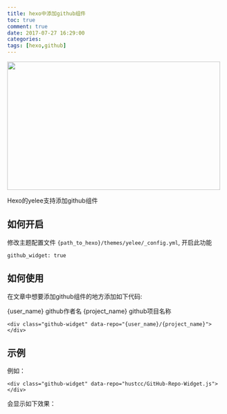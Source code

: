 ```yaml
---
title: hexo中添加github组件
toc: true
comment: true
date: 2017-07-27 16:29:00
categories:
tags: [hexo,github]
---
```



<img src="/images/20170727150114537274249.png" width="492" height="297"/>

Hexo的yelee支持添加github组件

<!--more-->

## 如何开启

修改主题配置文件 `{path_to_hexo}/themes/yelee/_config.yml`, 开启此功能

```
github_widget: true
```

## 如何使用

在文章中想要添加github组件的地方添加如下代码:

{user_name} github作者名
{project_name} github项目名称

```
<div class="github-widget" data-repo="{user_name}/{project_name}"></div>
```


## 示例

例如：

```
<div class="github-widget" data-repo="hustcc/GitHub-Repo-Widget.js"></div>
```

会显示如下效果：

<div class="github-widget" data-repo="hustcc/GitHub-Repo-Widget.js"></div>
